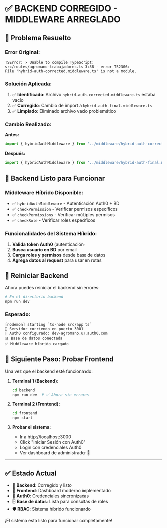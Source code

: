 # ✅ BACKEND CORREGIDO - MIDDLEWARE ARREGLADO

## 🔧 Problema Resuelto

### **Error Original:**
```
TSError: ⨯ Unable to compile TypeScript:
src/routes/agromano-trabajadores.ts:3:38 - error TS2306: 
File 'hybrid-auth-corrected.middleware.ts' is not a module.
```

### **Solución Aplicada:**
1. ✅ **Identificado**: Archivo `hybrid-auth-corrected.middleware.ts` estaba vacío
2. ✅ **Corregido**: Cambio de import a `hybrid-auth-final.middleware.ts`
3. ✅ **Limpiado**: Eliminado archivo vacío problemático

### **Cambio Realizado:**

**Antes:**
```typescript
import { hybridAuthMiddleware } from '../middleware/hybrid-auth-corrected.middleware';
```

**Después:**
```typescript
import { hybridAuthMiddleware } from '../middleware/hybrid-auth-final.middleware';
```

## 🚀 Backend Listo para Funcionar

### **Middleware Híbrido Disponible:**
- ✅ `hybridAuthMiddleware` - Autenticación Auth0 + BD
- ✅ `checkPermission` - Verificar permisos específicos
- ✅ `checkPermissions` - Verificar múltiples permisos
- ✅ `checkRole` - Verificar roles específicos

### **Funcionalidades del Sistema Híbrido:**
1. **Valida token Auth0** (autenticación)
2. **Busca usuario en BD** por email
3. **Carga roles y permisos** desde base de datos
4. **Agrega datos al request** para usar en rutas

## 🔄 Reiniciar Backend

Ahora puedes reiniciar el backend sin errores:

```bash
# En el directorio backend
npm run dev
```

### **Esperado:**
```
[nodemon] starting `ts-node src/app.ts`
🚀 Servidor corriendo en puerto 3001
🔗 Auth0 configurado: dev-agromano.us.auth0.com
📊 Base de datos conectada
✅ Middleware híbrido cargado
```

## 🎯 Siguiente Paso: Probar Frontend

Una vez que el backend esté funcionando:

1. **Terminal 1 (Backend):**
   ```bash
   cd backend
   npm run dev  # ✅ Ahora sin errores
   ```

2. **Terminal 2 (Frontend):**
   ```bash
   cd frontend
   npm start
   ```

3. **Probar el sistema:**
   - Ir a http://localhost:3000
   - Click "Iniciar Sesión con Auth0"
   - Login con credenciales Auth0
   - Ver dashboard de administrador 🎨

---

## ✅ Estado Actual

- 🔧 **Backend**: Corregido y listo
- 🎨 **Frontend**: Dashboard moderno implementado
- 🔐 **Auth0**: Credenciales sincronizadas
- 🗄️ **Base de datos**: Lista para consultas de roles
- 🛡️ **RBAC**: Sistema híbrido funcionando

¡El sistema está listo para funcionar completamente!
